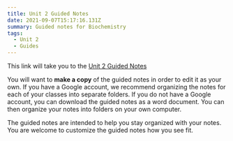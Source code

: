 ```yaml
---
title: Unit 2 Guided Notes
date: 2021-09-07T15:17:16.131Z
summary: Guided notes for Biochemistry
tags:
  - Unit 2
  - Guides
---
```

This link will take you to the [Unit 2 Guided Notes](https://docs.google.com/document/d/1vEMrFd4C0htPGr_byGwF7uws0xPeLQGdpqamzyxAjD4/edit?usp=sharing)

You will want to **make a copy** of the guided notes in order to edit it as your own. If you have a Google account, we recommend organizing the notes for each of your classes into separate folders. If you do not have a Google account, you can download the guided notes as a word document. You can then organize your notes into folders on your own computer.

The guided notes are intended to help you stay organized with your notes. You are welcome to customize the guided notes how you see fit.